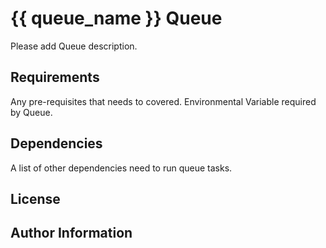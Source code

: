 {{ queue_name }} Queue
======================

Please add Queue description.

Requirements
------------

Any pre-requisites that needs to covered. Environmental Variable required by Queue.

Dependencies
------------

A list of other dependencies need to run queue tasks.


License
-------


Author Information
------------------
